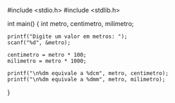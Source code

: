 #include <stdio.h>
#include <stdlib.h>

int main()
{
    int metro, centimetro, milimetro;

    printf("Digite um valor em metros: ");
    scanf("%d", &metro);

    centimetro = metro * 100;
    milimetro = metro * 1000;

    printf("\n%dm equivale a %dcm", metro, centimetro);
    printf("\n%dm equivale a %dmm", metro, milimetro);
}
